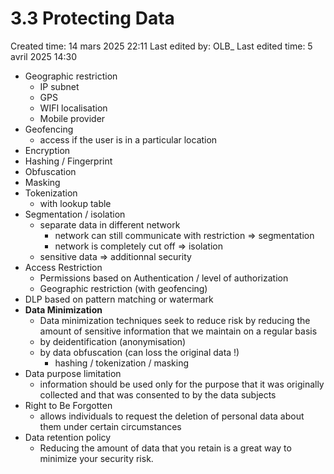 # 3.3 Protecting Data

Created time: 14 mars 2025 22:11
Last edited by: OLB_
Last edited time: 5 avril 2025 14:30

- Geographic restriction
    - IP subnet
    - GPS
    - WIFI localisation
    - Mobile provider
- Geofencing
    - access if the user is in a particular location
- Encryption
- Hashing / Fingerprint
- Obfuscation
- Masking
- Tokenization
    - with lookup table
- Segmentation / isolation
    - separate data in different network
        - network can still communicate with restriction ⇒ segmentation
        - network is completely cut off ⇒ isolation
    - sensitive data ⇒ additionnal security
- Access Restriction
    - Permissions based on Authentication / level of authorization
    - Geographic restriction (with geofencing)
- DLP based on pattern matching or watermark
- **Data Minimization**
    - Data minimization techniques seek to reduce risk by reducing the
    amount of sensitive information that we maintain on a regular basis
    - by deidentification (anonymisation)
    - by data obfuscation (can loss the original data !)
        - hashing / tokenization / masking
- Data purpose limitation
    - information should be used only for the purpose that it was originally
    collected and that was consented to by the data subjects
- Right to Be Forgotten
    - allows individuals to request the deletion
    of personal data about them under certain circumstances
- Data retention policy
    - Reducing the amount of data that you retain is a great way to
    minimize your security risk.